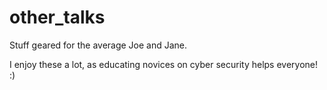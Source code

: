 # other_talks
Stuff geared for the average Joe and Jane.

I enjoy these a lot, as educating novices on cyber security helps everyone! :)
